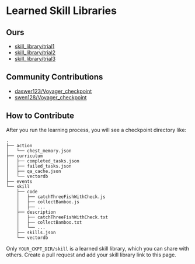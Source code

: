 # Learned Skill Libraries

## Ours

* [skill_library/trial1](trial1)
* [skill_library/trial2](trial2)
* [skill_library/trial3](trial3)

## Community Contributions

* [daswer123/Voyager_checkpoint](https://github.com/daswer123/Voyager_checkpoint/tree/main)
* [swen128/Voyager_checkpoint](https://github.com/swen128/Voyager_checkpoint)

## How to Contribute

After you run the learning process, you will see a checkpoint directory like:
```
.
├── action
│   └── chest_memory.json
├── curriculum
│   ├── completed_tasks.json
│   ├── failed_tasks.json
│   ├── qa_cache.json
│   └── vectordb
├── events
└── skill
    ├── code
    │   ├── catchThreeFishWithCheck.js
    │   ├── collectBamboo.js
    │   ├── ...
    ├── description
    │   ├── catchThreeFishWithCheck.txt
    │   ├── collectBamboo.txt
    │   └── ...
    ├── skills.json
    └── vectordb
```

Only `YOUR_CKPT_DIR/skill` is a learned skill library, which you can share with others. Create a pull request and add your skill library link to this page.